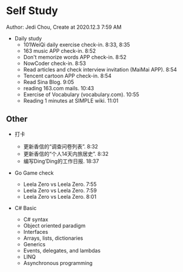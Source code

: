 # Self Study

Author: Jedi Chou, Create at 2020.12.3 7:59 AM

* Daily study
  * 101WeiQi daily exercise check-in. 8:33, 8:35
  * 163 music APP check-in. 8:52
  * Don't memorize words APP check-in. 8:52
  * NowCoder check-in. 8:53
  * Read articles and check interview invitation (MaiMai APP). 8:54
  * Tencent cartoon APP check-in. 8:54
  * Read Sina Blog. 9:05
  * reading 163.com mails. 10:43
  * Exercise of Vocabulary (vocabulary.com). 10:55
  * Reading 1 minutes at SIMPLE wiki. 11:01

## Other

* 打卡
  * 更新香信的“调查问卷列表”. 8:32
  * 更新香信的“个人14天内旅居史”. 8:32
  * 编写Ding’Ding的工作日报. 18:37

* Go Game check
  * Leela Zero vs Leela Zero. 7:55
  * Leela Zero vs Leela Zero. 7:59
  * Leela Zero vs Leela Zero. 8:01

* C# Basic
  * C# syntax
  * Object oriented paradigm
  * Interfaces
  * Arrays, lists, dictionaries
  * Generics
  * Events, delegates, and lambdas
  * LINQ
  * Asynchronous programming
